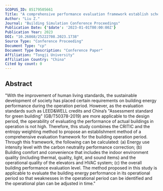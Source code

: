 ```yaml
---
SCOPUS_ID: 85179505661
Title: "A comprehensive performance evaluation framework establish scheme for the operating period of buildings based on CRITIC-Entropy weighting method"
Author: "Liu Z."
Journal: "Building Simulation Conference Proceedings"
Publication Date: {'$date': '2023-01-01T00:00:00Z'}
Publication Year: 2023
DOI: "10.26868/25222708.2023.1738"
Source Type: "Conference Proceeding"
Document Type: "cp"
Document Type Description: "Conference Paper"
Affiliation: "Tongji University"
Affiliation Country: "China"
Cited by count: 0
---
```


## Abstract
"With the improvement of human living standards, the sustainable development of society has placed certain requirements on building energy performance during the operation period. However, as the evaluation standards such as LEED&WELL credits and China’s \"Assessment standard for green building\" (GB/T50378-2019) are more applicable to the design period, the operability of evaluating the performance of actual buildings in operation is not high. Therefore, this study combines the CRITIC and the entropy weighting method to propose an establishment method of a comprehensive evaluation framework for the building operation period. Through this framework, the following can be calculated: (a) Energy use intensity level with the carbon neutrality performance correction; (b) Building comfort and convenience that includes the indoor environment quality (including thermal, quality, light, and sound items) and the operational quality of the elevators and HVAC system; (c) the overall building performance evaluation level. The method proposed in this study is applicable to evaluate the building energy performance in its operational period so that weaknesses in the operational period can be identified and the operational plan can be adjusted in time."
